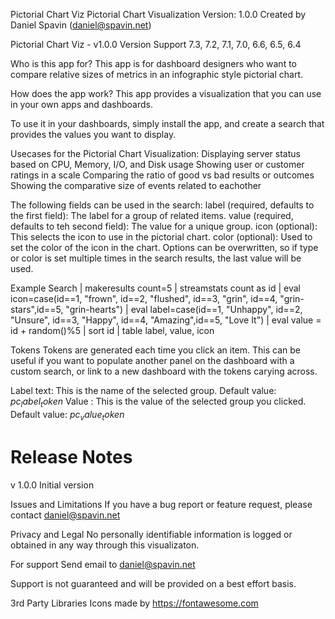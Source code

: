Pictorial Chart Viz
Pictorial Chart Visualization
Version: 1.0.0
Created by Daniel Spavin (daniel@spavin.net)

Pictorial Chart Viz - v1.0.0
Version Support
7.3, 7.2, 7.1, 7.0, 6.6, 6.5, 6.4

Who is this app for?
This app is for dashboard designers who want to compare relative sizes of metrics in an infographic style pictorial chart.


How does the app work?
This app provides a visualization that you can use in your own apps and dashboards.

To use it in your dashboards, simply install the app, and create a search that provides the values you want to display.


Usecases for the Pictorial Chart Visualization:
Displaying server status based on CPU, Memory, I/O, and Disk usage
Showing user or customer ratings in a scale
Comparing the ratio of good vs bad results or outcomes
Showing the comparative size of events related to eachother

The following fields can be used in the search:
label (required, defaults to the first field): The label for a group of related items.
value (required, defaults to teh second field): The value for a unique group.
icon (optional): This selects the icon to use in the pictorial chart.
color (optional): Used to set the color of the icon in the chart.
Options can be overwritten, so if type or color is set multiple times in the search results, the last value will be used.


Example Search
| makeresults count=5
| streamstats count as id
| eval icon=case(id==1, "frown", id==2, "flushed", id==3, "grin", id==4, "grin-stars",id==5, "grin-hearts")
| eval label=case(id==1, "Unhappy", id==2, "Unsure", id==3, "Happy", id==4, "Amazing",id==5, "Love It")
| eval value = id + random()%5
| sort id
| table label, value, icon


Tokens
Tokens are generated each time you click an item. This can be useful if you want to populate another panel on the dashboard with a custom search, or link to a new dashboard with the tokens carying across.

Label text: This is the name of the selected group. Default value: $pc_label_token$
Value : This is the value of the selected group you clicked. Default value: $pc_value_token$

# Release Notes #
v 1.0.0
Initial version

Issues and Limitations
If you have a bug report or feature request, please contact daniel@spavin.net


Privacy and Legal
No personally identifiable information is logged or obtained in any way through this visualizaton.

For support
Send email to daniel@spavin.net

Support is not guaranteed and will be provided on a best effort basis.


3rd Party Libraries
Icons made by https://fontawesome.com